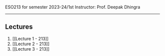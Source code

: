 
ESO213 for semester 2023-24/1st 
Instructor: Prof. Deepak Dhingra

<hr>

## Lectures 
1. [[Lecture 1 - 213]]
2. [[Lecture 2 - 213]]
3. [[Lecture 3 - 213]]

